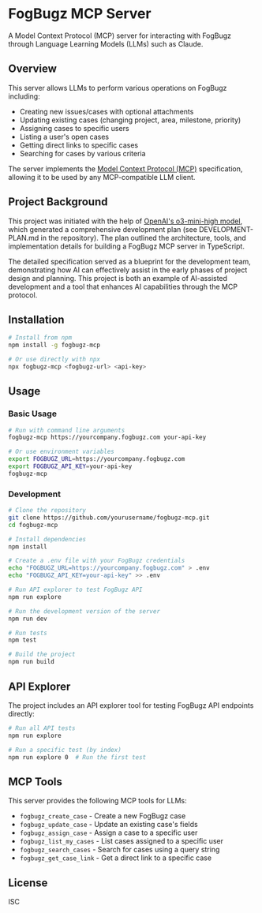 # FogBugz MCP Server

A Model Context Protocol (MCP) server for interacting with FogBugz through Language Learning Models (LLMs) such as Claude.

## Overview

This server allows LLMs to perform various operations on FogBugz including:

- Creating new issues/cases with optional attachments
- Updating existing cases (changing project, area, milestone, priority)
- Assigning cases to specific users
- Listing a user's open cases
- Getting direct links to specific cases
- Searching for cases by various criteria

The server implements the [Model Context Protocol (MCP)](https://modelcontextprotocol.io/) specification, allowing it to be used by any MCP-compatible LLM client.

## Project Background

This project was initiated with the help of [OpenAI's o3-mini-high model](https://openai.com/), which generated a comprehensive development plan (see DEVELOPMENT-PLAN.md in the repository). The plan outlined the architecture, tools, and implementation details for building a FogBugz MCP server in TypeScript.

The detailed specification served as a blueprint for the development team, demonstrating how AI can effectively assist in the early phases of project design and planning. This project is both an example of AI-assisted development and a tool that enhances AI capabilities through the MCP protocol.

## Installation

```bash
# Install from npm
npm install -g fogbugz-mcp

# Or use directly with npx
npx fogbugz-mcp <fogbugz-url> <api-key>
```

## Usage

### Basic Usage

```bash
# Run with command line arguments
fogbugz-mcp https://yourcompany.fogbugz.com your-api-key

# Or use environment variables
export FOGBUGZ_URL=https://yourcompany.fogbugz.com
export FOGBUGZ_API_KEY=your-api-key
fogbugz-mcp
```

### Development

```bash
# Clone the repository
git clone https://github.com/yourusername/fogbugz-mcp.git
cd fogbugz-mcp

# Install dependencies
npm install

# Create a .env file with your FogBugz credentials
echo "FOGBUGZ_URL=https://yourcompany.fogbugz.com" > .env
echo "FOGBUGZ_API_KEY=your-api-key" >> .env

# Run API explorer to test FogBugz API
npm run explore

# Run the development version of the server
npm run dev

# Run tests
npm test

# Build the project
npm run build
```

## API Explorer

The project includes an API explorer tool for testing FogBugz API endpoints directly:

```bash
# Run all API tests
npm run explore

# Run a specific test (by index)
npm run explore 0  # Run the first test
```

## MCP Tools

This server provides the following MCP tools for LLMs:

- `fogbugz_create_case` - Create a new FogBugz case
- `fogbugz_update_case` - Update an existing case's fields
- `fogbugz_assign_case` - Assign a case to a specific user
- `fogbugz_list_my_cases` - List cases assigned to a specific user
- `fogbugz_search_cases` - Search for cases using a query string
- `fogbugz_get_case_link` - Get a direct link to a specific case

## License

ISC 